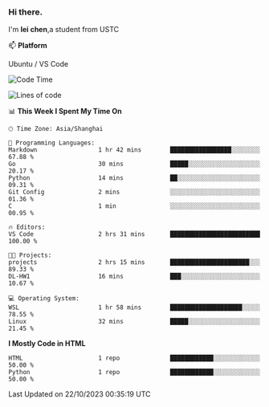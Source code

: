 ### Hi there.
I'm **lei chen**,a student from USTC

📫 **Platform**

Ubuntu / VS Code

<!--START_SECTION:waka-->
![Code Time](http://img.shields.io/badge/Code%20Time-119%20hrs%2046%20mins-blue)

![Lines of code](https://img.shields.io/badge/From%20Hello%20World%20I%27ve%20Written-12.0%20thousand%20lines%20of%20code-blue)

📊 **This Week I Spent My Time On** 

```text
🕑︎ Time Zone: Asia/Shanghai

💬 Programming Languages: 
Markdown                 1 hr 42 mins        █████████████████░░░░░░░░   67.88 % 
Go                       30 mins             █████░░░░░░░░░░░░░░░░░░░░   20.17 % 
Python                   14 mins             ██░░░░░░░░░░░░░░░░░░░░░░░   09.31 % 
Git Config               2 mins              ░░░░░░░░░░░░░░░░░░░░░░░░░   01.36 % 
C                        1 min               ░░░░░░░░░░░░░░░░░░░░░░░░░   00.95 % 

🔥 Editors: 
VS Code                  2 hrs 31 mins       █████████████████████████   100.00 % 

🐱‍💻 Projects: 
projects                 2 hrs 15 mins       ██████████████████████░░░   89.33 % 
DL-HW1                   16 mins             ███░░░░░░░░░░░░░░░░░░░░░░   10.67 % 

💻 Operating System: 
WSL                      1 hr 58 mins        ████████████████████░░░░░   78.55 % 
Linux                    32 mins             █████░░░░░░░░░░░░░░░░░░░░   21.45 % 
```

**I Mostly Code in HTML** 

```text
HTML                     1 repo              ████████████░░░░░░░░░░░░░   50.00 % 
Python                   1 repo              ████████████░░░░░░░░░░░░░   50.00 % 
```




 Last Updated on 22/10/2023 00:35:19 UTC
<!--END_SECTION:waka-->
